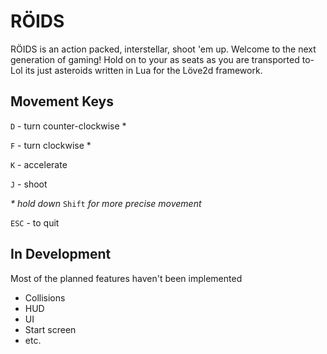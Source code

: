 # RÖIDS

RÖIDS is an action packed, interstellar, shoot 'em up. Welcome to the next generation of gaming! Hold on to your as seats as you are transported to- Lol its just asteroids written in Lua for the Löve2d framework.

## Movement Keys
`D` - turn counter-clockwise \*

`F` - turn clockwise \*

`K` - accelerate

`J` - shoot

*\* hold down* `Shift` *for more precise movement*

`ESC` - to quit

## In Development
Most of the planned features haven't been implemented
* Collisions
* HUD
* UI
* Start screen
* etc.
